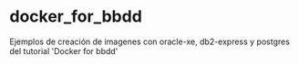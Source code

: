 # docker_for_bbdd
Ejemplos de creación de imagenes con oracle-xe, db2-express y postgres del tutorial 'Docker for bbdd'


